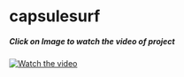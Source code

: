 <h1>capsulesurf</h1>
<h5>Click on Image to watch the video of project</h5>

[![Watch the video](https://img.youtube.com/vi/JiQZUxHCQpQ/maxresdefault.jpg)](https://youtu.be/id-video)
